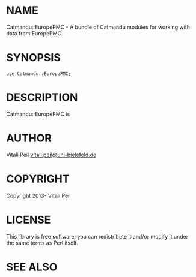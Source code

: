 # NAME

Catmandu::EuropePMC - A bundle of Catmandu modules for working with data from EuropePMC

# SYNOPSIS

    use Catmandu::EuropePMC;

# DESCRIPTION

Catmandu::EuropePMC is

# AUTHOR

Vitali Peil <vitali.peil@uni-bielefeld.de>

# COPYRIGHT

Copyright 2013- Vitali Peil

# LICENSE

This library is free software; you can redistribute it and/or modify
it under the same terms as Perl itself.

# SEE ALSO

